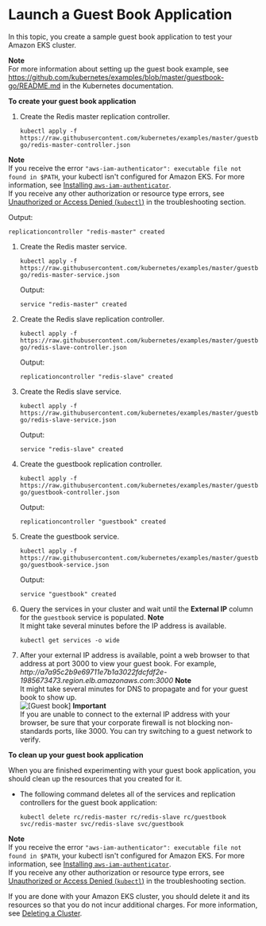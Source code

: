 # Launch a Guest Book Application<a name="eks-guestbook"></a>

In this topic, you create a sample guest book application to test your Amazon EKS cluster\.

**Note**  
For more information about setting up the guest book example, see [https://github\.com/kubernetes/examples/blob/master/guestbook\-go/README\.md](https://github.com/kubernetes/examples/blob/master/guestbook-go/README.md) in the Kubernetes documentation\.

**To create your guest book application**

1. Create the Redis master replication controller\.

   ```
   kubectl apply -f https://raw.githubusercontent.com/kubernetes/examples/master/guestbook-go/redis-master-controller.json
   ```
**Note**  
If you receive the error `"aws-iam-authenticator": executable file not found in $PATH`, your kubectl isn't configured for Amazon EKS\. For more information, see [Installing `aws-iam-authenticator`](install-aws-iam-authenticator.md)\.  
If you receive any other authorization or resource type errors, see [Unauthorized or Access Denied \(`kubectl`\)](troubleshooting.md#unauthorized) in the troubleshooting section\.

   Output:

   ```
   replicationcontroller "redis-master" created
   ```

1. Create the Redis master service\.

   ```
   kubectl apply -f https://raw.githubusercontent.com/kubernetes/examples/master/guestbook-go/redis-master-service.json
   ```

   Output:

   ```
   service "redis-master" created
   ```

1. Create the Redis slave replication controller\.

   ```
   kubectl apply -f https://raw.githubusercontent.com/kubernetes/examples/master/guestbook-go/redis-slave-controller.json
   ```

   Output:

   ```
   replicationcontroller "redis-slave" created
   ```

1. Create the Redis slave service\.

   ```
   kubectl apply -f https://raw.githubusercontent.com/kubernetes/examples/master/guestbook-go/redis-slave-service.json
   ```

   Output:

   ```
   service "redis-slave" created
   ```

1. Create the guestbook replication controller\.

   ```
   kubectl apply -f https://raw.githubusercontent.com/kubernetes/examples/master/guestbook-go/guestbook-controller.json
   ```

   Output:

   ```
   replicationcontroller "guestbook" created
   ```

1. Create the guestbook service\.

   ```
   kubectl apply -f https://raw.githubusercontent.com/kubernetes/examples/master/guestbook-go/guestbook-service.json
   ```

   Output:

   ```
   service "guestbook" created
   ```

1. Query the services in your cluster and wait until the **External IP** column for the `guestbook` service is populated\.
**Note**  
It might take several minutes before the IP address is available\.

   ```
   kubectl get services -o wide
   ```

1. After your external IP address is available, point a web browser to that address at port 3000 to view your guest book\. For example, *http://a7a95c2b9e69711e7b1a3022fdcfdf2e\-1985673473\.region\.elb\.amazonaws\.com:3000*
**Note**  
It might take several minutes for DNS to propagate and for your guest book to show up\.  
![\[Guest book\]](http://docs.aws.amazon.com/eks/latest/userguide/images/guestbook.png)
**Important**  
If you are unable to connect to the external IP address with your browser, be sure that your corporate firewall is not blocking non\-standards ports, like 3000\. You can try switching to a guest network to verify\.

**To clean up your guest book application**

When you are finished experimenting with your guest book application, you should clean up the resources that you created for it\.
+ The following command deletes all of the services and replication controllers for the guest book application:

  ```
  kubectl delete rc/redis-master rc/redis-slave rc/guestbook svc/redis-master svc/redis-slave svc/guestbook
  ```
**Note**  
If you receive the error `"aws-iam-authenticator": executable file not found in $PATH`, your kubectl isn't configured for Amazon EKS\. For more information, see [Installing `aws-iam-authenticator`](install-aws-iam-authenticator.md)\.  
If you receive any other authorization or resource type errors, see [Unauthorized or Access Denied \(`kubectl`\)](troubleshooting.md#unauthorized) in the troubleshooting section\.

  If you are done with your Amazon EKS cluster, you should delete it and its resources so that you do not incur additional charges\. For more information, see [Deleting a Cluster](delete-cluster.md)\.